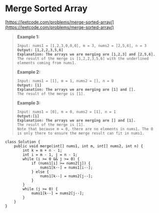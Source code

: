 # Merge Sorted Array

[https://leetcode.com/problems/merge-sorted-array/](https://leetcode.com/problems/merge-sorted-array/)

> **Example 1:**
>
> <pre><code>Input: nums1 = [1,2,3,0,0,0], m = 3, nums2 = [2,5,6], n = 3
> <strong>Output: [1,2,2,3,5,6]
> </strong><strong>Explanation: The arrays we are merging are [1,2,3] and [2,5,6].
> </strong>The result of the merge is [1,2,2,3,5,6] with the underlined elements coming from nums1.</code></pre>
>
> **Example 2:**
>
> <pre><code>Input: nums1 = [1], m = 1, nums2 = [], n = 0
> <strong>Output: [1]
> </strong><strong>Explanation: The arrays we are merging are [1] and [].
> </strong>The result of the merge is [1].</code></pre>
>
> **Example 3:**
>
> <pre><code>Input: nums1 = [0], m = 0, nums2 = [1], n = 1
> <strong>Output:[1]
> </strong><strong>Explanation: The arrays we are merging are [] and [1].
> </strong>The result of the merge is [1].
> Note that because m = 0, there are no elements in nums1. The 0 is only there to ensure the merge result can fit in nums1.</code></pre>

```
class Solution {
    public void merge(int[] nums1, int m, int[] nums2, int n) {
        int k = m + n - 1;
        int i = m - 1, j = n - 1;
        while (i >= 0 && j >= 0) {
            if (nums1[i] >= nums2[j]) {
                nums1[k--] = nums1[i--];
            } else {
                nums1[k--] = nums2[j--];
            }
        }
        while (j >= 0) {
            nums1[k--] = nums2[j--];
        }
    }
}
```
